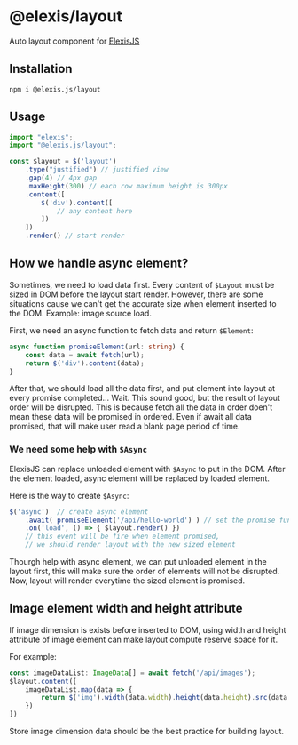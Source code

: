 # @elexis/layout
Auto layout component for [ElexisJS](https://github.com/defaultkavy/elexis)

## Installation
```
npm i @elexis.js/layout
```

## Usage
```ts
import "elexis";
import "@elexis.js/layout";

const $layout = $('layout')
    .type("justified") // justified view
    .gap(4) // 4px gap
    .maxHeight(300) // each row maximum height is 300px
    .content([
        $('div').content([
            // any content here
        ])
    ])
    .render() // start render
```

## How we handle async element?
Sometimes, we need to load data first. Every content of `$Layout` must be sized in DOM before the layout start render. However, there are some situations cause we can't get the accurate size when element inserted to the DOM. Example: image source load.

First, we need an async function to fetch data and return `$Element`:
```ts
async function promiseElement(url: string) {
    const data = await fetch(url);
    return $('div').content(data);
}
```

After that, we should load all the data first, and put element into layout at every promise completed... Wait. This sound good, but the result of layout order will be disrupted. This is because fetch all the data in order doen't mean these data will be promised in ordered. Even if await all data promised, that will make user read a blank page period of time.

### We need some help with `$Async`
ElexisJS can replace unloaded element with `$Async` to put in the DOM. After the element loaded, async element will be replaced by loaded element.

Here is the way to create `$Async`:
```ts
$('async')  // create async element
    .await( promiseElement('/api/hello-world') ) // set the promise function 
    .on('load', () => { $layout.render() }) 
    // this event will be fire when element promised, 
    // we should render layout with the new sized element
```

Thourgh help with async element, we can put unloaded element in the layout first, this will make sure the order of elements will not be disrupted. Now, layout will render everytime the sized element is promised.

## Image element width and height attribute
If image dimension is exists before inserted to DOM, using width and height attribute of image element can make layout compute reserve space for it.

For example:
```ts
const imageDataList: ImageData[] = await fetch('/api/images');
$layout.content([
    imageDataList.map(data => {
        return $('img').width(data.width).height(data.height).src(data.url)
    })
])
```

Store image dimension data should be the best practice for building layout.